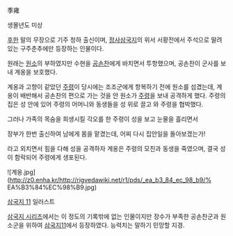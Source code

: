 季雍  

생몰년도 미상  

[후한](%ED%9B%84%ED%95%9C.md) 말의 무장으로 기주 청하 출신이며, [정사삼국지](%EC%A0%95%EC%82%AC%20%EC%82%BC%EA%B5%AD%EC%A7%80.md)의 위서 서황전에서 주석으로 딸려
있는 구주춘추에만 등장하는 인물이다.

원래는 [원소](%EC%9B%90%EC%86%8C.md)의 부하였지만 수현을
[공손찬](%EA%B3%B5%EC%86%90%EC%B0%AC.md)에게 바치면서 투항했으며, 공손찬이 군사를 보내 계옹을 보호했다.

계옹과 고향이 같았던 [주령](%EC%A3%BC%EB%A0%B9.md)이 당시에는 조조군에게 항복하기 전에 원소를 섬겼는데, 계옹이
배반해서 공손찬의 편으로 가는 것을 안 원소가 [주령](%EC%A3%BC%EB%A0%B9.md)을 보내 공격하게 했다. 주령의 집은 성
안에 있어 주령의 어머니와 동생들을 성 위로 끌고 와 주령을 협박했다.

그러나 가족의 목숨을 희생시킬 각오를 한 주령이 성을 보고 눈물을 흘리면서  

장부가 한번 출신하여 남에게 몸을 맡겼는데, 어찌 다시 집안일을 돌아보겠는가!  

라고 외치면서 힘을 다해 성을 공격하자 계옹은 주령의 모친과 동생을 죽였으며, 결국 성이 함락되어 주령에게 생포된다.

![계옹.jpg](http://z0.enha.kr/http://rigvedawiki.net/r1/pds/_ea_b3_84_ec_98_b9/%
EA%B3%84%EC%98%B9.jpg)

[삼국지 11](%EC%82%BC%EA%B5%AD%EC%A7%80%2011.md) 일러스트

[삼국지 시리즈](%EC%82%BC%EA%B5%AD%EC%A7%80%20%EC%8B%9C%EB%A6%AC%EC%A6%88.md)에서는
이 정도의 기록밖에 없는 인물이지만 장수가 부족한 공손찬군과 원소군을 위하여 [삼국지11](%EC%82%BC%EA%B5%AD%EC%A7%80%2011.md)에서 등장하였다. 능력치는 말하기 민망할 지경.

